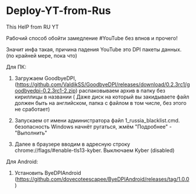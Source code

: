 # Deploy-YT-from-Rus
This HelP from RU YT

Рабочий способ обойти замедление #YouTube без впнов и прочего!

Значит инфа такая,  причина падения YouTube это DPI пакеты данных. (по крайней мере, пока что)

Для ПК:
1. Загружаем GoodbyeDPI, (https://github.com/ValdikSS/GoodbyeDPI/releases/download/0.2.3rc1/goodbyedpi-0.2.3rc1-2.zip) распаковываем архив в папку без кириллицы в названии ( Даже диск на который вы закидываете файл должен быть на английском, папка с файлом в том числе, без этого не сработает) 

2. Запускаем от имени администратора файл 1_russia_blacklist.cmd. безопасность Windows начнёт ругаться, жмём "Подробнее" - "Выполнить"

3. Далее в браузере вводим в адресную строку chrome://flags/#enable-tls13-kyber. Выключаем Kyber (disabled)

Для Android:
1. Установить ByeDPIAndroid (https://github.com/dovecoteescapee/ByeDPIAndroid/releases/tag/1.0.0)
